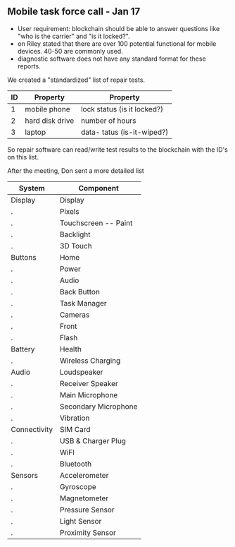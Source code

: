 ## Mobile task force call - Jan 17

- User requirement:  blockchain should be able to answer questions like "who is the carrier" and "is it locked?".   
- on Riley stated that there are over 100 potential functional for mobile devices.  40-50 are commonly used. 
- diagnostic software does not have any standard format for these reports.

We created a "standardized" list of repair tests.   

ID | Property | Property
-- | ------------- | ---------
1 | mobile phone | lock status (is it locked?) 
2 | hard disk drive | number of hours 
3 | laptop | data- tatus (is-it-wiped?)


So repair software can read/write test results to the blockchain with the ID's on this list.

After the meeting, Don sent a more detailed list


System  | Component
------- | ---------   
Display | Display 
.       | Pixels
.        | Touchscreen -- Paint 
.        | Backlight
.        | 3D Touch
Buttons    | Home
.   | Power
.   | Audio
.   | Back Button
.   | Task Manager
.   | Cameras	
.   | Front
.   | Flash
Battery | Health 
.    | Wireless Charging 
Audio| Loudspeaker 
.    | Receiver Speaker 
.    | Main Microphone 
.    | Secondary Microphone
.    | Vibration
Connectivity  | 	SIM Card
. | 	USB & Charger Plug
. | 	WiFI
. | 	Bluetooth
Sensors  | Accelerometer
. | Gyroscope
. | Magnetometer
. | Pressure Sensor
. | Light Sensor
. | Proximity Sensor



